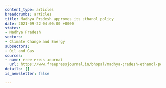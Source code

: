 ```yaml
---
content_type: articles
breadcrumbs: articles
title: Madhya Pradesh approves its ethanol policy
date: 2021-09-22 04:00:00 +0000
states:
- Madhya Pradesh
sectors:
- Climate Change and Energy
subsectors:
- Oil and Gas
sources:
- name: Free Press Journal
  url: https://www.freepressjournal.in/bhopal/madhya-pradesh-ethanol-policy-and-4-state-highways-toll-get-cabinet-nod
details: []
is_newsletter: false

---
```

